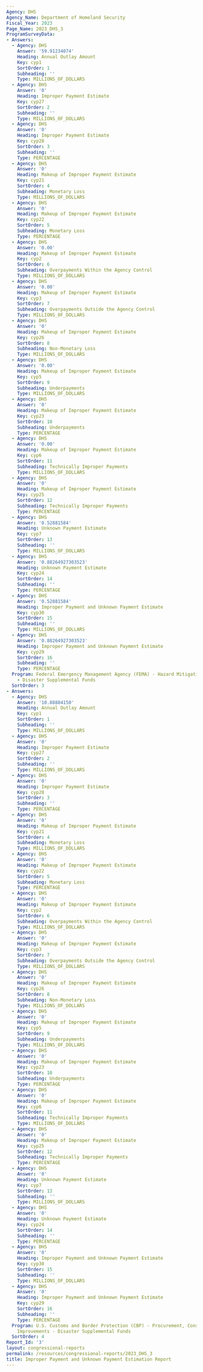 ```yaml
---
Agency: DHS
Agency_Name: Department of Homeland Security
Fiscal_Year: 2023
Page_Name: 2023_DHS_3
ProgramSurveyData:
- Answers:
  - Agency: DHS
    Answer: '59.91234074'
    Heading: Annual Outlay Amount
    Key: cyp1
    SortOrder: 1
    Subheading: ''
    Type: MILLIONS_OF_DOLLARS
  - Agency: DHS
    Answer: '0'
    Heading: Improper Payment Estimate
    Key: cyp27
    SortOrder: 2
    Subheading: ''
    Type: MILLIONS_OF_DOLLARS
  - Agency: DHS
    Answer: '0'
    Heading: Improper Payment Estimate
    Key: cyp28
    SortOrder: 3
    Subheading: ''
    Type: PERCENTAGE
  - Agency: DHS
    Answer: '0'
    Heading: Makeup of Improper Payment Estimate
    Key: cyp21
    SortOrder: 4
    Subheading: Monetary Loss
    Type: MILLIONS_OF_DOLLARS
  - Agency: DHS
    Answer: '0'
    Heading: Makeup of Improper Payment Estimate
    Key: cyp22
    SortOrder: 5
    Subheading: Monetary Loss
    Type: PERCENTAGE
  - Agency: DHS
    Answer: '0.00'
    Heading: Makeup of Improper Payment Estimate
    Key: cyp2
    SortOrder: 6
    Subheading: Overpayments Within the Agency Control
    Type: MILLIONS_OF_DOLLARS
  - Agency: DHS
    Answer: '0.00'
    Heading: Makeup of Improper Payment Estimate
    Key: cyp3
    SortOrder: 7
    Subheading: Overpayments Outside the Agency Control
    Type: MILLIONS_OF_DOLLARS
  - Agency: DHS
    Answer: '0'
    Heading: Makeup of Improper Payment Estimate
    Key: cyp26
    SortOrder: 8
    Subheading: Non-Monetary Loss
    Type: MILLIONS_OF_DOLLARS
  - Agency: DHS
    Answer: '0.00'
    Heading: Makeup of Improper Payment Estimate
    Key: cyp5
    SortOrder: 9
    Subheading: Underpayments
    Type: MILLIONS_OF_DOLLARS
  - Agency: DHS
    Answer: '0'
    Heading: Makeup of Improper Payment Estimate
    Key: cyp23
    SortOrder: 10
    Subheading: Underpayments
    Type: PERCENTAGE
  - Agency: DHS
    Answer: '0.00'
    Heading: Makeup of Improper Payment Estimate
    Key: cyp6
    SortOrder: 11
    Subheading: Technically Improper Payments
    Type: MILLIONS_OF_DOLLARS
  - Agency: DHS
    Answer: '0'
    Heading: Makeup of Improper Payment Estimate
    Key: cyp25
    SortOrder: 12
    Subheading: Technically Improper Payments
    Type: PERCENTAGE
  - Agency: DHS
    Answer: '0.52881584'
    Heading: Unknown Payment Estimate
    Key: cyp7
    SortOrder: 13
    Subheading: ''
    Type: MILLIONS_OF_DOLLARS
  - Agency: DHS
    Answer: '0.88264927303523'
    Heading: Unknown Payment Estimate
    Key: cyp24
    SortOrder: 14
    Subheading: ''
    Type: PERCENTAGE
  - Agency: DHS
    Answer: '0.52881584'
    Heading: Improper Payment and Unknown Payment Estimate
    Key: cyp30
    SortOrder: 15
    Subheading: ''
    Type: MILLIONS_OF_DOLLARS
  - Agency: DHS
    Answer: '0.88264927303523'
    Heading: Improper Payment and Unknown Payment Estimate
    Key: cyp29
    SortOrder: 16
    Subheading: ''
    Type: PERCENTAGE
  Program: Federal Emergency Management Agency (FEMA) - Hazard Mitigation Grant Program
    - Disaster Supplemental Funds
  SortOrder: 3
- Answers:
  - Agency: DHS
    Answer: '10.88884150'
    Heading: Annual Outlay Amount
    Key: cyp1
    SortOrder: 1
    Subheading: ''
    Type: MILLIONS_OF_DOLLARS
  - Agency: DHS
    Answer: '0'
    Heading: Improper Payment Estimate
    Key: cyp27
    SortOrder: 2
    Subheading: ''
    Type: MILLIONS_OF_DOLLARS
  - Agency: DHS
    Answer: '0'
    Heading: Improper Payment Estimate
    Key: cyp28
    SortOrder: 3
    Subheading: ''
    Type: PERCENTAGE
  - Agency: DHS
    Answer: '0'
    Heading: Makeup of Improper Payment Estimate
    Key: cyp21
    SortOrder: 4
    Subheading: Monetary Loss
    Type: MILLIONS_OF_DOLLARS
  - Agency: DHS
    Answer: '0'
    Heading: Makeup of Improper Payment Estimate
    Key: cyp22
    SortOrder: 5
    Subheading: Monetary Loss
    Type: PERCENTAGE
  - Agency: DHS
    Answer: '0'
    Heading: Makeup of Improper Payment Estimate
    Key: cyp2
    SortOrder: 6
    Subheading: Overpayments Within the Agency Control
    Type: MILLIONS_OF_DOLLARS
  - Agency: DHS
    Answer: '0'
    Heading: Makeup of Improper Payment Estimate
    Key: cyp3
    SortOrder: 7
    Subheading: Overpayments Outside the Agency Control
    Type: MILLIONS_OF_DOLLARS
  - Agency: DHS
    Answer: '0'
    Heading: Makeup of Improper Payment Estimate
    Key: cyp26
    SortOrder: 8
    Subheading: Non-Monetary Loss
    Type: MILLIONS_OF_DOLLARS
  - Agency: DHS
    Answer: '0'
    Heading: Makeup of Improper Payment Estimate
    Key: cyp5
    SortOrder: 9
    Subheading: Underpayments
    Type: MILLIONS_OF_DOLLARS
  - Agency: DHS
    Answer: '0'
    Heading: Makeup of Improper Payment Estimate
    Key: cyp23
    SortOrder: 10
    Subheading: Underpayments
    Type: PERCENTAGE
  - Agency: DHS
    Answer: '0'
    Heading: Makeup of Improper Payment Estimate
    Key: cyp6
    SortOrder: 11
    Subheading: Technically Improper Payments
    Type: MILLIONS_OF_DOLLARS
  - Agency: DHS
    Answer: '0'
    Heading: Makeup of Improper Payment Estimate
    Key: cyp25
    SortOrder: 12
    Subheading: Technically Improper Payments
    Type: PERCENTAGE
  - Agency: DHS
    Answer: '0'
    Heading: Unknown Payment Estimate
    Key: cyp7
    SortOrder: 13
    Subheading: ''
    Type: MILLIONS_OF_DOLLARS
  - Agency: DHS
    Answer: '0'
    Heading: Unknown Payment Estimate
    Key: cyp24
    SortOrder: 14
    Subheading: ''
    Type: PERCENTAGE
  - Agency: DHS
    Answer: '0'
    Heading: Improper Payment and Unknown Payment Estimate
    Key: cyp30
    SortOrder: 15
    Subheading: ''
    Type: MILLIONS_OF_DOLLARS
  - Agency: DHS
    Answer: '0'
    Heading: Improper Payment and Unknown Payment Estimate
    Key: cyp29
    SortOrder: 16
    Subheading: ''
    Type: PERCENTAGE
  Program: U.S. Customs and Border Protection (CBP) - Procurement, Construction, and
    Improvements - Disaster Supplemental Funds
  SortOrder: 4
Report_Id: '3'
layout: congressional-reports
permalink: /resources/congressional-reports/2023_DHS_3
title: Improper Payment and Unknown Payment Estimation Report
---
```

